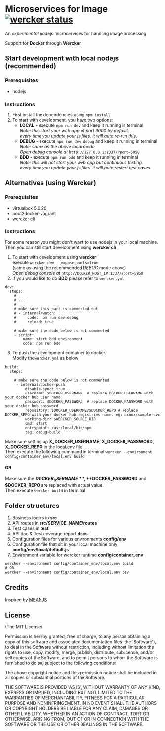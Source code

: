 # Microservices for Image [![wercker status](https://app.wercker.com/status/812f92fff4a3e5c610d61d083dd73194/s "wercker status")](https://app.wercker.com/project/bykey/812f92fff4a3e5c610d61d083dd73194)

An *experimental* nodejs microservices for handling image processing

Support for **Docker** through **Wercker**

## Start development with local nodejs (recommended)
### Prerequisites  
- nodejs  

### Instructions  
1. First install the dependencies using `npm install`  
2. To start with development, you have two options:  
   - **LOCAL** - execute `npm run dev` and keep it running in terminal  
       *Note: this start your web app at port 3000 by default.*  
       *every time you update your js files. it will auto re-run this.*  
   - **DEBUG** - execute `npm run dev:debug` and keep it running in terminal  
       *Note: same as the above local mode*  
       *Open debug console at* `http://127.0.0.1:1337/?port=5858`  
   - **BDD** - execute `npm run bdd` and keep it running in terminal  
       *Note: this will not start your web app but continuous testing.*  
       *every time you update your js files. it will auto restart test cases.*  

## Alternatives (using Wercker)
### Prerequisites  
- virtualbox 5.0.20  
- boot2docker-vagrant  
- wercker cli  

### Instructions  
For some reason you might don't want to use nodejs in your local machine.   
Then you can still start development using **wercker cli**  
1. To start with development using **wercker**  
    execute `wercker dev --expose-ports=true`   
     (same as using the recommended *DEBUG* mode above)    
     *Open debug console at* `http://DOCKER_HOST_IP:1337/?port=5858`   
2. If you would like to do **BDD** please refer to `wercker.yml`  

```
dev:
  steps:
    #
    # ...
    #
    # make sure this part is commented out
    # - internal/watch:
    #     code: npm run dev:debug
    #     reload: true

    # make sure the code below is not commented
    - script:
        name: start bdd environment
        code: npm run bdd

```  

3. To push the development container to docker.  
    Modify the`wercker.yml` as below  

```
build:
  steps:

    # make sure the code below is not commented  
     - internal/docker-push:
         disable-sync: true
         username: $DOCKER_USERNAME  # replace DOCKER_USERNAME with your docker hub user name
         password: $DOCKER_PASSWORD  # replace DOCKER_PASSWORD with your docker hub password
         repository: $DOCKER_USERNAME/$DOCKER_REPO # replace DOCKER_REPO with your docker hub registries name. eg: axnux/sample-svc
         working-dir: $WERCKER_SOURCE_DIR
         cmd: start
         entrypoint: /usr/local/bin/npm
         tag: debug-build

```

Make sure setting up **X_DOCKER_USERNAME**, **X_DOCKER_PASSWORD**, **X_DOCKER_REPO** in the local.env file  
Then execute the following command in terminal
`wercker --environment config/container_env/local.env build`  
#### OR  
Make sure the **$DOCKER_USERNAME**, **$DOCKER_PASSWORD** and **$DOCKER_REPO** are replaced with actual value.  
Then execute `wercker build` in terminal  

## Folder structures
1. Business logics in **src**  
2. API routes in **src/SERVICE_NAME/routes**   
3. Test cases in **test**  
4. API doc & Test coverage report **docs**  
5. Configuration files for various environments **config/env**  
6. Configuration file that sit in your local machine only **config/env/local/default.js**  
7. Environment variable for wercker runtime **config/container_env**  

```
wercker --environment config/container_env/local.env build
# OR
wercker --environment config/container_env/local.env dev
```

## Credits
Inspired by [MEANJS](https://github.com/meanjs/mean/)

## License
(The MIT License)

Permission is hereby granted, free of charge, to any person obtaining
a copy of this software and associated documentation files (the
'Software'), to deal in the Software without restriction, including
without limitation the rights to use, copy, modify, merge, publish,
distribute, sublicense, and/or sell copies of the Software, and to
permit persons to whom the Software is furnished to do so, subject to
the following conditions:

The above copyright notice and this permission notice shall be
included in all copies or substantial portions of the Software.

THE SOFTWARE IS PROVIDED 'AS IS', WITHOUT WARRANTY OF ANY KIND,
EXPRESS OR IMPLIED, INCLUDING BUT NOT LIMITED TO THE WARRANTIES OF
MERCHANTABILITY, FITNESS FOR A PARTICULAR PURPOSE AND NONINFRINGEMENT.
IN NO EVENT SHALL THE AUTHORS OR COPYRIGHT HOLDERS BE LIABLE FOR ANY
CLAIM, DAMAGES OR OTHER LIABILITY, WHETHER IN AN ACTION OF CONTRACT,
TORT OR OTHERWISE, ARISING FROM, OUT OF OR IN CONNECTION WITH THE
SOFTWARE OR THE USE OR OTHER DEALINGS IN THE SOFTWARE.
